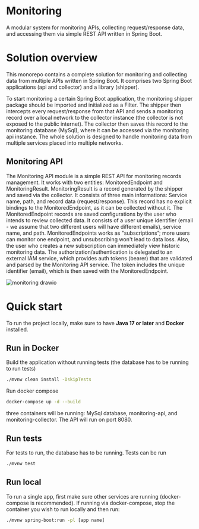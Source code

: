 # Monitoring

A modular system for monitoring APIs, collecting request/response data, and accessing them via simple REST API written in Spring Boot.

# Solution overview

This monorepo contains a complete solution for monitoring and collecting data from multiple APIs written in Spring Boot.
It comprises two Spring Boot applications (api and collector) and a library (shipper).

To start monitoring a certain Spring Boot application, the monitoring shipper package should be imported and initialized as a Filter.
The shipper then intercepts every request/response from that API and sends a monitoring record over a local network to the collector instance (the collector is not exposed to the public internet).
The collector then saves this record to the monitoring database (MySql), where it can be accessed via the monitoring api instance. The whole solution
is designed to handle monitoring data from multiple services placed into multiple networks.

## Monitoring API

The Monitoring API module is a simple REST API for monitoring records management. It works with two entities: MonitoredEndpoint and MonitoringResult.
MonitoringResult is a record generated by the shipper and saved via the collector. It consists of three main informations:
Service name, path, and record data (request/response). This record has no explicit bindings to the MonitoredEndpoint, as it can be collected without it.
The MonitoredEndpoint records are saved configurations by the user who intends to review collected data. It consists of a user unique identifier
(email - we assume that two different users will have different emails), service name, and path. MonitoredEndpoints works as "subscriptions”; more users can
monitor one endpoint, and unsubscribing won't lead to data loss. Also, the user who creates a new subscription can immediately view historic monitoring data.
The authorization/authentication is delegated to an external IAM service, which provides auth tokens (bearer) that are validated and parsed by the Monitoring API service.
The token includes the unique identifier (email), which is then saved with the MonitoredEndpoint.


![monitoring drawio](https://github.com/user-attachments/assets/e85d2a23-82c5-43f7-8243-8adfe19aafab)

# Quick start

To run the project locally, make sure to have **Java 17 or later** and **Docker** installed.

## Run in Docker

Build the application without running tests (the database has to be running to run tests)

```bash
./mvnw clean install -DskipTests
```

Run docker compose

```bash
docker-compose up -d --build
```

three containers will be running: MySql database, monitoring-api, and monitoring-collector. The API will run on port 8080.

## Run tests

For tests to run, the database has to be running. Tests can be run

```bash
./mvnw test
```

## Run local

To run a single app, first make sure other services are running (docker-compose is recommended).
If running via docker-compose, stop the container you wish to run locally and then run:

```bash
./mvnw spring-boot:run -pl [app name]
```
